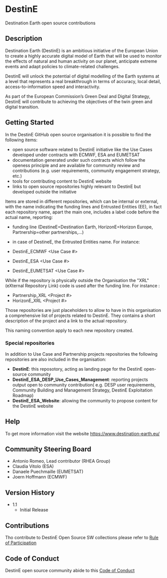 # DestinE

Destination Earth open source contributions

## Description

Destination Earth (DestinE) is an ambitious initiative of the European Union to create a highly accurate digital model of Earth that will be used to monitor the effects of natural and human activity on our planet, anticipate extreme events and adapt policies to climate-related challenges.

DestinE will unlock the potential of digital modelling of the Earth systems at a level that represents a real breakthrough in terms of accuracy, local detail, access-to-information speed and interactivity.

As part of the European Commission’s Green Deal and Digital Strategy, DestinE will contribute to achieving the objectives of the twin green and digital transition.

## Getting Started

In the DestinE GitHub open source organisation it is possible to find the following items:
* open source software related to DestinE initiative like the Use Cases developed under contracts with ECMWF, ESA and EUMETSAT 
* documentation generated under such contracts which follow the openess principle and are available for community review and contributions (e.g. user requirements, community engagement strategy, etc.)
* tools for contributing content to DestinE website
* links to open source repositories highly relevant to DestinE but developed outside the initiative

Items are stored in different repositories, which can be internal or external, with the name indicating the funding lines and Entrusted Entities (EE), in fact each repository name, apart the main one, includes a label code before the actual name, reporting:​

- funding line (DestineE=Destination Earth, HorizonE=Horizon Europe, Partnership=other partnerships,…)​
- in case of DestineE, the Entrusted Entities name​.
For instance:

- DestinE_ECMWF <Use Case #>
- DestinE_ESA <Use Case #>
- DestinE_EUMETSAT <Use Case #>

While if the repository is physically outside the Organisation the "XRL" (eXternal Repository Link) code is used after the funding line. For instance :

- Partnership_XRL <Project #>
- HorizonE_XRL <Project #>

Those repositories are just placeholders to allow to have in this organisation a comprehensive list of projects related to DestinE. They contains a short description of the project and a link to the actual repository.

This naming convention apply to each new repository created.

### Special repositories
In addition to Use Case and Partnership projects repositories the following repositories are also included in the organisation:

- **DestinE**: this reposotory, acting as landing page for the DestinE open-source community
- **DestinE_ESA_DESP_Use_Cases_Management**: reporting projects output open to community contribution( e.g. DESP user requirements, Community Building and Management Strategy, DestinE Exploitation Roadmap)
- **DestinE_ESA_Website**: allowing the community to propose content for the DestinE website


## Help

To get more information visit the website https://www.destination-earth.eu/


## Community Steering Board


* Antonio Romeo, Lead contributor (RHEA Group)
* Claudia Vitolo (ESA)
* Danaele Puechmaille (EUMETSAT)
* Joern Hoffmann (ECMWF)


## Version History

* 1.1
    * Initial Release

## Contributions

Tho contribute to DestinE Open Source SW collections please refer to [Rule of Participation](RULE_OF_PARTICIPATION.md)

## Code of Conduct

DestinE open source community abide to this [Code of Conduct](CODE_OF_CONDUCT.md)
